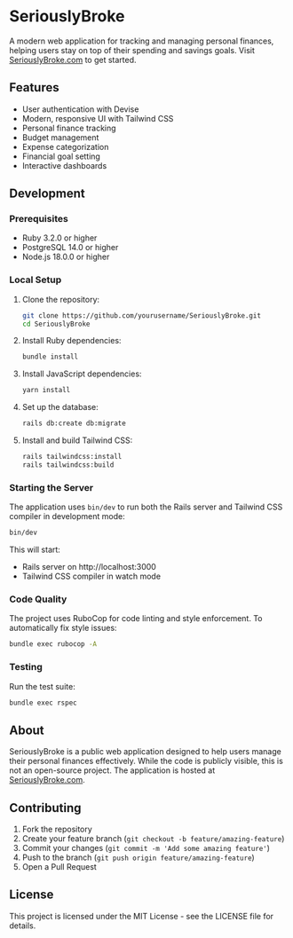 # SeriouslyBroke

A modern web application for tracking and managing personal finances, helping users stay on top of their spending and savings goals. Visit [SeriouslyBroke.com](https://seriouslybroke.com) to get started.

## Features

- User authentication with Devise
- Modern, responsive UI with Tailwind CSS
- Personal finance tracking
- Budget management
- Expense categorization
- Financial goal setting
- Interactive dashboards

## Development

### Prerequisites

- Ruby 3.2.0 or higher
- PostgreSQL 14.0 or higher
- Node.js 18.0.0 or higher

### Local Setup

1. Clone the repository:
   ```bash
   git clone https://github.com/yourusername/SeriouslyBroke.git
   cd SeriouslyBroke
   ```

2. Install Ruby dependencies:
   ```bash
   bundle install
   ```

3. Install JavaScript dependencies:
   ```bash
   yarn install
   ```

4. Set up the database:
   ```bash
   rails db:create db:migrate
   ```

5. Install and build Tailwind CSS:
   ```bash
   rails tailwindcss:install
   rails tailwindcss:build
   ```

### Starting the Server

The application uses `bin/dev` to run both the Rails server and Tailwind CSS compiler in development mode:

```bash
bin/dev
```

This will start:
- Rails server on http://localhost:3000
- Tailwind CSS compiler in watch mode

### Code Quality

The project uses RuboCop for code linting and style enforcement. To automatically fix style issues:

```bash
bundle exec rubocop -A
```

### Testing

Run the test suite:

```bash
bundle exec rspec
```

## About

SeriouslyBroke is a public web application designed to help users manage their personal finances effectively. While the code is publicly visible, this is not an open-source project. The application is hosted at [SeriouslyBroke.com](https://seriouslybroke.com).

## Contributing

1. Fork the repository
2. Create your feature branch (`git checkout -b feature/amazing-feature`)
3. Commit your changes (`git commit -m 'Add some amazing feature'`)
4. Push to the branch (`git push origin feature/amazing-feature`)
5. Open a Pull Request

## License

This project is licensed under the MIT License - see the LICENSE file for details.
